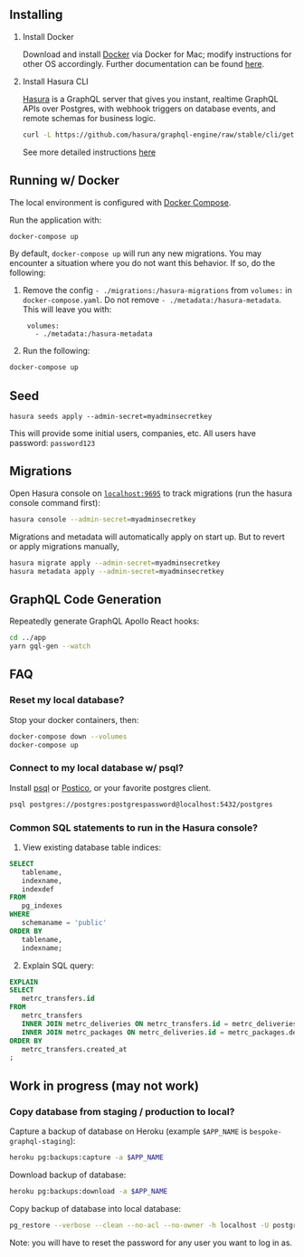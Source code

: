 ## Installing

1. Install Docker

   Download and install [Docker](https://docs.docker.com/docker-for-mac/install/) via Docker for Mac; modify instructions for other OS accordingly. Further documentation can be found [here](https://docs.docker.com/engine/docker-overview/).

2. Install Hasura CLI

   [Hasura](https://hasura.io/) is a GraphQL server that gives you instant, realtime GraphQL APIs over Postgres, with webhook triggers on database events, and remote schemas for business logic.

   ```bash
   curl -L https://github.com/hasura/graphql-engine/raw/stable/cli/get.sh | bash
   ```

   See more detailed instructions [here](https://hasura.io/docs/1.0/graphql/manual/hasura-cli/install-hasura-cli.html)

## Running w/ Docker

The local environment is configured with [Docker Compose](https://docs.docker.com/compose/).

Run the application with:

```bash
docker-compose up
```

By default, `docker-compose up` will run any new migrations. You may encounter a situation where you do not want this behavior. If so, do the following:

1. Remove the config `- ./migrations:/hasura-migrations` from `volumes:` in `docker-compose.yaml`. Do not remove `- ./metadata:/hasura-metadata`. This will leave you with:

   ```
    volumes:
      - ./metadata:/hasura-metadata
   ```

2. Run the following:

```bash
docker-compose up
```

## Seed

```
hasura seeds apply --admin-secret=myadminsecretkey
```

This will provide some initial users, companies, etc. All users have password: `password123`

## Migrations

Open Hasura console on [`localhost:9695`](http://localhost:9695/) to track migrations (run the hasura console command first):

```bash
hasura console --admin-secret=myadminsecretkey
```

Migrations and metadata will automatically apply on start up. But to revert or apply migrations manually,

```bash
hasura migrate apply --admin-secret=myadminsecretkey
hasura metadata apply --admin-secret=myadminsecretkey
```

## GraphQL Code Generation

Repeatedly generate GraphQL Apollo React hooks:

```bash
cd ../app
yarn gql-gen --watch
```

## FAQ

### Reset my local database?

Stop your docker containers, then:

```bash
docker-compose down --volumes
docker-compose up
```

### Connect to my local database w/ psql?

Install [psql](https://www.postgresql.org/docs/9.3/app-psql.html) or [Postico](https://eggerapps.at/postico/), or your favorite postgres client.

```bash
psql postgres://postgres:postgrespassword@localhost:5432/postgres
```

### Common SQL statements to run in the Hasura console?

1. View existing database table indices:
```sql
SELECT
   tablename,
   indexname,
   indexdef
FROM
   pg_indexes
WHERE
   schemaname = 'public'
ORDER BY
   tablename,
   indexname;
```

2. Explain SQL query:
```sql
EXPLAIN
SELECT
   metrc_transfers.id
FROM
   metrc_transfers
   INNER JOIN metrc_deliveries ON metrc_transfers.id = metrc_deliveries.transfer_row_id
   INNER JOIN metrc_packages ON metrc_deliveries.id = metrc_packages.delivery_row_id
ORDER BY
   metrc_transfers.created_at
;
```

## Work in progress (may not work)

### Copy database from staging / production to local?

Capture a backup of database on Heroku (example `$APP_NAME` is `bespoke-graphql-staging`):

```bash
heroku pg:backups:capture -a $APP_NAME
```

Download backup of database:

```bash
heroku pg:backups:download -a $APP_NAME
```

Copy backup of database into local database:

```bash
pg_restore --verbose --clean --no-acl --no-owner -h localhost -U postgres -d postgres latest.dump
```

Note: you will have to reset the password for any user you want to log in as.
